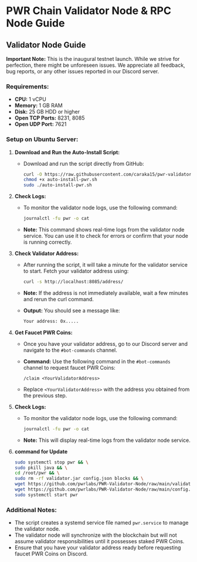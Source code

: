 # PWR Chain Validator Node & RPC Node Guide

## Validator Node Guide

**Important Note:** This is the inaugural testnet launch. While we strive for perfection, there might be unforeseen issues. We appreciate all feedback, bug reports, or any other issues reported in our Discord server.

### Requirements:

- **CPU:** 1 vCPU
- **Memory:** 1 GB RAM
- **Disk:** 25 GB HDD or higher
- **Open TCP Ports:** 8231, 8085
- **Open UDP Port:** 7621

### Setup on Ubuntu Server:

1.  **Download and Run the Auto-Install Script:**

    - Download and run the script directly from GitHub:

      ```bash
      curl -O https://raw.githubusercontent.com/caraka15/pwr-validator-setup/main/auto-install-pwr.sh
      chmod +x auto-install-pwr.sh
      sudo ./auto-install-pwr.sh
      ```

2.  **Check Logs:**

    - To monitor the validator node logs, use the following command:

      ```bash
      journalctl -fu pwr -o cat
      ```

    - **Note:** This command shows real-time logs from the validator node service. You can use it to check for errors or confirm that your node is running correctly.

3.  **Check Validator Address:**

    - After running the script, it will take a minute for the validator service to start. Fetch your validator address using:

      ```bash
      curl -s http://localhost:8085/address/
      ```

    - **Note:** If the address is not immediately available, wait a few minutes and rerun the curl command.

    - **Output:** You should see a message like:

      ```bash
      Your address: 0x.....
      ```

4.  **Get Faucet PWR Coins:**

    - Once you have your validator address, go to our Discord server and navigate to the `#bot-commands` channel.

    - **Command:** Use the following command in the `#bot-commands` channel to request faucet PWR Coins:

      ```plaintext
      /claim <YourValidatorAddress>
      ```

    - Replace `<YourValidatorAddress>` with the address you obtained from the previous step.

5.  **Check Logs:**

    - To monitor the validator node logs, use the following command:

      ```bash
      journalctl -fu pwr -o cat
      ```

    - **Note:** This will display real-time logs from the validator node service.

6.  **command for Update**
    ```bash
    sudo systemctl stop pwr && \
    sudo pkill java && \
    cd /root/pwr && \
    sudo rm -rf validator.jar config.json blocks && \
    wget https://github.com/pwrlabs/PWR-Validator-Node/raw/main/validator.jar && \
    wget https://github.com/pwrlabs/PWR-Validator-Node/raw/main/config.json && \
    sudo systemctl start pwr
    ```

### Additional Notes:

- The script creates a systemd service file named `pwr.service` to manage the validator node.
- The validator node will synchronize with the blockchain but will not assume validator responsibilities until it possesses staked PWR Coins.
- Ensure that you have your validator address ready before requesting faucet PWR Coins on Discord.
